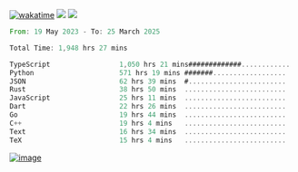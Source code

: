 [![wakatime](https://wakatime.com/badge/user/00eead22-fb14-4dd0-ab8a-3625cafbd50d.svg)](https://wakatime.com/@00eead22-fb14-4dd0-ab8a-3625cafbd50d)
![](https://komarev.com/ghpvc/?username=flatypus)
![](https://pixel.flatypus.me/flatypus?type=tracker)
<!--START_SECTION:waka-->

```rust
From: 19 May 2023 - To: 25 March 2025

Total Time: 1,948 hrs 27 mins

TypeScript                 1,050 hrs 21 mins#############............   53.60 %
Python                     571 hrs 19 mins #######..................   29.16 %
JSON                       62 hrs 39 mins  #........................   03.20 %
Rust                       38 hrs 50 mins  .........................   01.98 %
JavaScript                 25 hrs 11 mins  .........................   01.29 %
Dart                       22 hrs 26 mins  .........................   01.14 %
Go                         19 hrs 44 mins  .........................   01.01 %
C++                        19 hrs 4 mins   .........................   00.97 %
Text                       16 hrs 34 mins  .........................   00.85 %
TeX                        15 hrs 4 mins   .........................   00.77 %
```

<!--END_SECTION:waka-->
[<img alt="image" src="https://github.com/flatypus/flatypus/assets/68029599/0a302dc1-501c-43a0-ae8d-37ec4817f3bd">](https://flatypus.me)

